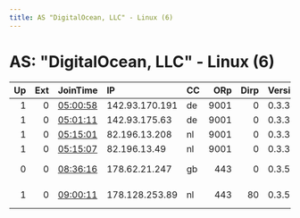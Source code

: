 ```yaml
---
title: AS "DigitalOcean, LLC" - Linux (6)
---
```


# AS: "DigitalOcean, LLC" - Linux (6)

|   Up |   Ext | JoinTime                                                                                            | IP             | CC   |   ORp |   Dirp | Version   | Contact                 | Nickname       |   eFamMembers |
|-----:|------:|:----------------------------------------------------------------------------------------------------|:---------------|:-----|------:|-------:|:----------|:------------------------|:---------------|--------------:|
|    1 |     0 | [05:00:58](https://metrics.torproject.org/rs.html#details/96C5FBA50B0A899C74C29AE7A77E62EFA5F2ECE7) | 142.93.170.191 | de   |  9001 |      0 | 0.3.3.9   | None                    | Unnamed        |             1 |
|    1 |     0 | [05:01:11](https://metrics.torproject.org/rs.html#details/64C00FEFC3AA65EFE7A5904D3AB97D26002B12A5) | 142.93.175.63  | de   |  9001 |      0 | 0.3.3.9   | None                    | Unnamed        |             1 |
|    1 |     0 | [05:15:01](https://metrics.torproject.org/rs.html#details/56832FC9531BF215B97DDD52F3ED964F8256D679) | 82.196.13.208  | nl   |  9001 |      0 | 0.3.3.9   | None                    | Unnamed        |             1 |
|    1 |     0 | [05:15:07](https://metrics.torproject.org/rs.html#details/51E98FC21E5E0CBF9666704DAEA05ABFD831E8C5) | 82.196.13.49   | nl   |  9001 |      0 | 0.3.3.9   | None                    | Unnamed        |             1 |
|    0 |     0 | [08:36:16](https://metrics.torproject.org/rs.html#details/BE84F3EE9A0A7F9C2DDC06084646F9E35925F894) | 178.62.21.247  | gb   |   443 |      0 | 0.3.5.7   | akcryptoguy akcryptoguy | AKtorFirefly   |             1 |
|    1 |     0 | [09:00:11](https://metrics.torproject.org/rs.html#details/ADA083D5BFA2CB071AB7FA976307200BD1B111B8) | 178.128.253.89 | nl   |   443 |     80 | 0.3.5.7   | akcryptoguy akcryptoguy | AKtorFirefly02 |             1 |
